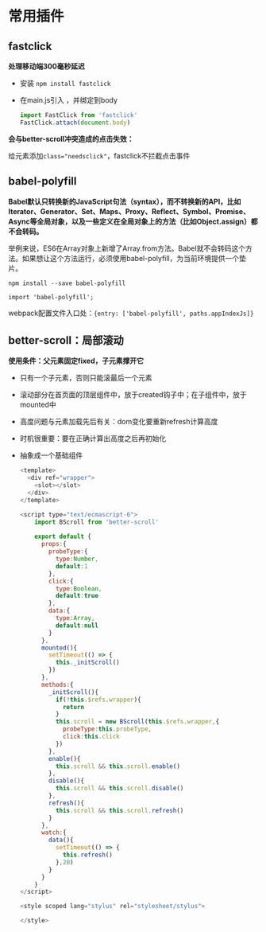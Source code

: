 # 常用插件

## fastclick

**处理移动端300毫秒延迟**

- 安装 ```npm install fastclick```

- 在main.js引入 ，并绑定到body

  ```js
  import FastClick from 'fastclick'
  FastClick.attach(document.body)
  ```

**会与better-scroll冲突造成的点击失效：**

给元素添加```class="needsclick"```，fastclick不拦截点击事件

## babel-polyfill

**Babel默认只转换新的JavaScript句法（syntax），而不转换新的API，比如Iterator、Generator、Set、Maps、Proxy、Reflect、Symbol、Promise、Async等全局对象，以及一些定义在全局对象上的方法（比如Object.assign）都不会转码。**

举例来说，ES6在Array对象上新增了Array.from方法。Babel就不会转码这个方法。如果想让这个方法运行，必须使用babel-polyfill，为当前环境提供一个垫片。

```npm install --save babel-polyfill ```

```import 'babel-polyfill'; ```

webpack配置文件入口处：```{entry: ['babel-polyfill', paths.appIndexJs]} ```

## better-scroll：局部滚动

**使用条件：父元素固定fixed，子元素撑开它**

- 只有一个子元素，否则只能滚最后一个元素

- 滚动部分在首页面的顶层组件中，放于created钩子中；在子组件中，放于mounted中

- 高度问题与元素加载先后有关：dom变化要重新refresh计算高度

- 时机很重要：要在正确计算出高度之后再初始化

- 抽象成一个基础组件

  ```js
  <template>
  	<div ref="wrapper">
      <slot></slot>
    </div>
  </template>
  
  <script type="text/ecmascript-6">
      import BScroll from 'better-scroll'
      
      export default {
        props:{
          probeType:{
            type:Number,
            default:1
          },
          click:{
            type:Boolean,
            default:true
          },
          data:{
            type:Array,
            default:null
          }
        },
        mounted(){
          setTimeout(() => {
            this._initScroll()
          })
        },
        methods:{
          _initScroll(){
            if(!this.$refs.wrapper){
              return
            }
            this.scroll = new BScroll(this.$refs.wrapper,{
              probeType:this.probeType,
              click:this.click
            })
          },
          enable(){
            this.scroll && this.scroll.enable()
          },
          disable(){
            this.scroll && this.scroll.disable()
          },
          refresh(){
            this.scroll && this.scroll.refresh()
          }
        },
        watch:{
          data(){
            setTimeout(() => {
              this.refresh()
            },20)
          }
        }
      }
  </script>
  
  <style scoped lang="stylus" rel="stylesheet/stylus">
  
  </style>
  
  ```

  